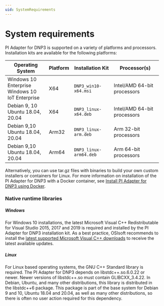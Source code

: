 ```yaml
---
uid: SystemRequirements
---
```


# System requirements

PI Adapter for DNP3 is supported on a variety of platforms and processors. Installation kits are available for the following platforms:

| Operating System | Platform | Installation Kit | Processor(s) |
|-------------------|-------------|----------------------------------|-------------|
| Windows 10 Enterprise <br>Windows 10 IoT Enterprise | X64 | `DNP3_win10-x64.msi`     | Intel/AMD 64-bit processors |
| Debian 9, 10 <br>Ubuntu 18.04, 20.04 | X64 | `DNP3_linux-x64.deb`     | Intel/AMD 64-bit processors |
| Debian 9,10 <br>Ubuntu 18.04, 20.04 | Arm32 | `DNP3_linux-arm.deb`  | Arm 32-bit processors |
| Debian 9,10 <br>Ubuntu 18.04, 20.04 | Arm64 | `DNP3_linux-arm64.deb`  | Arm 64-bit processors |

Alternatively, you can use tar.gz files with binaries to build your own custom installers or containers for Linux. For more information on installation of the PI Adapter for DNP3 with a Docker container, see [Install PI Adapter for DNP3 using Docker](xref:InstallPIAdapterForDNP3UsingDocker).

### Native runtime libraries
##### Windows 
For Windows 10 installations, the latest Microsoft Visual C++ Redistributable for Visual Studio 2015, 2017 and 2019 is required and installed by the PI Adapter for DNP3 installation kit. 
As a best practice, OSIsoft recommends to install the [latest supported Microsoft Visual C++ downloads](https://support.microsoft.com/en-us/help/2977003/the-latest-supported-visual-c-downloads) to receive the latest available updates.

##### Linux
For Linux based operating systems, the GNU C++ Standard library is required. The PI Adapter for DNP3 depends on libstdc++.so.6.0.22 or newer. Newer versions of libstdc++.so must contain GLIBCXX_3.4.22. 
In Debian, Ubuntu, and many other distributions, this library is distributed in the libstdc++6 package. This package is part of the base system for Debian 9 and 10, Ubuntu 18.04 and 20.04, as well as many other distributions, so there is often no user action required for this dependency. 
